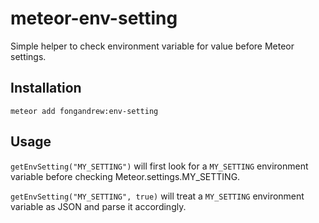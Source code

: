# meteor-env-setting
Simple helper to check environment variable for value before Meteor settings.

Installation
------------
`meteor add fongandrew:env-setting`

Usage
-----
`getEnvSetting("MY_SETTING")` will first look for a `MY_SETTING` environment
variable before checking Meteor.settings.MY_SETTING.

`getEnvSetting("MY_SETTING", true)` will treat a `MY_SETTING` environment 
variable as JSON and parse it accordingly.